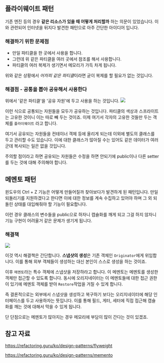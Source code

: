 ## 플라이웨이트 패턴

기존 엔진 등의 경우 **같은 리소스가 있을 때 어떻게 처리할까** 하는 의문이 있었습니다. 이와 관련되어 인터넷을 뒤지다 발견한 패턴으로 아주 간단한 아이디어 입니다.

### 해결하기 위한 문제점
- 만일 파티클을 한 곳에서 사용을 합니다.
- 그런데 위 같은 파티클을 여러 곳에서 참조를 해서 사용합니다.
- 파티클의 여러 복제가 생기면서 메모리가 가득 차게 됩니다.

위와 같은 상황에서 *어차피 같은 파티클*이라면 굳이 복제를 할 필요가 없는 것입니다.


### 해결점 - 공통을 뽑아 공유해서 사용한다
위에서 '같은 파티클'을 '공유 자원'에 두고 사용을 하는 것입니다.
![](https://refactoring.guru/images/patterns/diagrams/flyweight/solution3-ko.png?id=518a4d27e38553f19e02adf737daec12)

이런 식으로 공통되는 자원들을 모두가 공유하는 것입니다. 파티클의 색상과 스프라이트는 고유한 것이니 이는 따로 빼 두는 것이죠. 이제 여기서 각자의 고유한 것들만 두는 객체를 `플라이웨이트` 라고 합니다.

여기서 공유되는 자원들을 컨테이너 객체 등에 올리게 되는데 이외에 별도의 클래스를 두고 관리할 수도 있습니다. 이에 대한 클래스가 많아질 수는 있어도 같은 데이터가 여러군데 복사되는 일은 없을 것입니다.

주의할 점이라고 하면 공유되는 자원들은 수정을 하면 안되기에 public이나 다른 setter를 두는 것에 대해 주의해야 합니다.


## 메멘토 패턴

윈도우의 Ctrl + Z 기능은 어떻게 만들어질까 찾아보다가 발견하게 된 패턴입니다. 만일 되돌리기를 지원하겠다고 한다면 이에 대한 정보를 계속 수집하고 있어야 하며 그 외 되돌린 상태를 대입해줘야 할 기능이 필요합니다.

이런 경우 클래스의 변수들을 public으로 하자니 캡슐화를 깨게 되고 그걸 하지 않자니 기능 구현이 어려울거 같은 문제가 생기게 됩니다.

### 해결책
![](https://refactoring.guru/images/patterns/diagrams/memento/solution-ko.png?id=2311280692fa69436c28b98667f3bcd1)

이것 역시 해결책은 간단합니다. **스냅샷의 생성**은 기존 객체인 `Originator`에게 위임합니다. 이를 통해 외부 객체들이 생성하는 대신 본인이 스스로 생성을 하는 것이죠.

이후 `메멘토`라는 특수 객체에 스냅샷을 저장하라고 합니다. 이 메멘토는 메멘토를 생성한 객체만 접근할 수 있도록 합니다. 동시에 오리지네이터는 이 메멘토들에 대한 접근 권한이 있기에 메멘토 객체를 받아 `Restore`작업을 거칠 수 있게 합니다.

즉 결론적으로는 외부에서 스냅샷을 생성하고 복구하기 보다는 오리지네이터에 해당 인터페이스를 두고 사용하자는 뜻입니다. 이를 통해 필드, 게터, 세터에 직접 접근해 캡슐화를 깨는 것에 대해서 막을 수 있게 됩니다. 

단 단점으로는 메멘토가 많아지는 경우 메모리에 부담이 많이 간다는 것이 있겠죠.

## 참고 자료

https://refactoring.guru/ko/design-patterns/flyweight

https://refactoring.guru/ko/design-patterns/memento